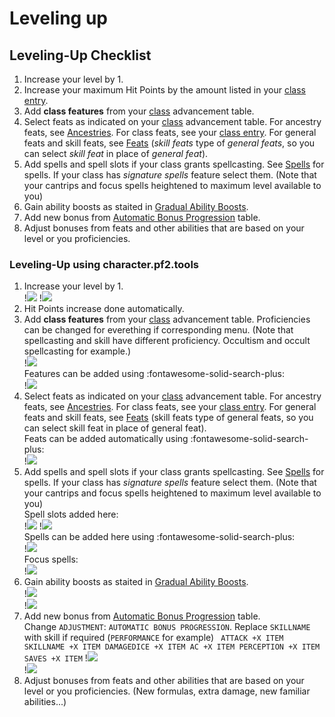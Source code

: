 # Leveling up

## Leveling-Up Checklist

1. Increase your level by 1.
1. Increase your maximum Hit Points by the amount listed in your [class entry](https://2e.aonprd.com/Classes.aspx).
1. Add **class features** from your [class](https://2e.aonprd.com/Classes.aspx) advancement table.
1. Select feats as indicated on your [class](https://2e.aonprd.com/Classes.aspx) advancement table. For ancestry feats, see [Ancestries](https://2e.aonprd.com/Ancestries.aspx). For class feats, see your [class entry](https://2e.aonprd.com/Classes.aspx). For general feats and skill feats, see [Feats](https://2e.aonprd.com/Feats.aspx) (*skill feats* type of *general feats*, so you can select *skill feat* in place of *general feat*).
1. Add spells and spell slots if your class grants spellcasting. See [Spells](https://2e.aonprd.com/Spells.aspx) for spells. If your class has *signature spells* feature select them. (Note that your cantrips and focus spells heightened to maximum level available to you)
1. Gain ability boosts as staited in [Gradual Ability Boosts](https://2e.aonprd.com/Rules.aspx?ID=1300).
1. Add new bonus from [Automatic Bonus Progression](https://2e.aonprd.com/Rules.aspx?ID=1357) table.
1. Adjust bonuses from feats and other abilities that are based on your level or you proficiencies.

### Leveling-Up using **character.pf2.tools**

1. Increase your level by 1.  
   !![](screen/level-1.png)
   !![](screen/level-2.png)
1. Hit Points increase done automatically.
1. Add **class features** from your [class](https://2e.aonprd.com/Classes.aspx) advancement table.
   Proficiencies can be changed for everething if corresponding menu. (Note that spellcasting and skill have different proficiency. Occultism and occult spellcasting for example.)      
   !![](screen/prof.png)  
   Features can be added using :fontawesome-solid-search-plus:  
   !![](screen/feature.png)  
1. Select feats as indicated on your [class](https://2e.aonprd.com/Classes.aspx) advancement table. For ancestry feats, see [Ancestries](https://2e.aonprd.com/Ancestries.aspx). For class feats, see your [class entry](https://2e.aonprd.com/Classes.aspx). For general feats and skill feats, see [Feats](https://2e.aonprd.com/Feats.aspx) (skill feats type of general feats, so you can select skill feat in place of general feat).  
   Feats can be added automatically using :fontawesome-solid-search-plus:  
   !![](screen/feats.png)  
1. Add spells and spell slots if your class grants spellcasting. See [Spells](https://2e.aonprd.com/Spells.aspx) for spells. If your class has *signature spells* feature select them. (Note that your cantrips and focus spells heightened to maximum level available to you)  
   Spell slots added here:  
   !![](screen/spell-1.png)
   !![](screen/spell-2.png)  
   Spells can be added here using :fontawesome-solid-search-plus:    
   !![](screen/spell-3.png)  
   Focus spells:  
   !![](screen/spell-4.png)  
1. Gain ability boosts as staited in [Gradual Ability Boosts](https://2e.aonprd.com/Rules.aspx?ID=1300).  
   !![](screen/abl-1.png)   
   !![](screen/abl-2.png)   
1. Add new bonus from [Automatic Bonus Progression](https://2e.aonprd.com/Rules.aspx?ID=1357) table.  
   Change `ADJUSTMENT`: `AUTOMATIC BONUS PROGRESSION`. Replace `SKILLNAME` with skill if required (`PERFORMANCE` for example)
        ``` 
            ATTACK +X ITEM
            SKILLNAME +X ITEM
            DAMAGEDICE +X ITEM
            AC +X ITEM
            PERCEPTION +X ITEM
            SAVES +X ITEM
        ```
   !![](screen/adj-1.png)   
   !![](screen/adj-2.png)   
1. Adjust bonuses from feats and other abilities that are based on your level or you proficiencies. (New formulas, extra damage, new familiar abilities...)